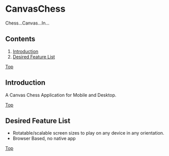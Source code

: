 # CanvasChess

Chess...Canvas...In...

## Contents

1. [Introduction](#introduction)
1. [Desired Feature List](#desired-feature-list)

[Top](#top)

## Introduction

A Canvas Chess Application for Mobile and Desktop.

[Top](#top)

## Desired Feature List

* Rotatable/scalable screen sizes to play on any device in any orientation. 
* Browser Based, no native app

[Top](#top)
